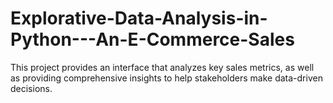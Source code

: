 # Explorative-Data-Analysis-in-Python---An-E-Commerce-Sales
This project provides an interface that analyzes key sales metrics, as well as providing comprehensive insights to help stakeholders make data-driven decisions.
